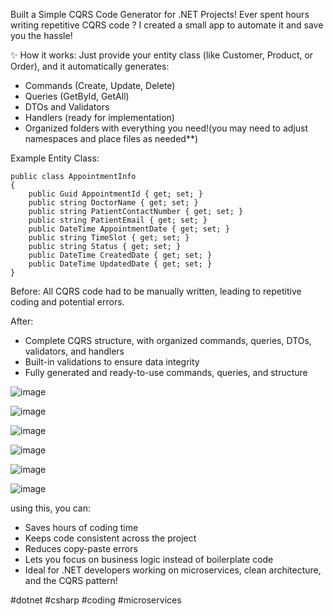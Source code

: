 Built a Simple CQRS Code Generator for .NET Projects!
Ever spent hours writing repetitive CQRS code ? I created a small app to automate it and save you the hassle!

✨ How it works: Just provide your entity class (like Customer, Product, or Order), and it automatically generates:

* Commands (Create, Update, Delete)
* Queries (GetById, GetAll)
* DTOs and Validators
* Handlers (ready for implementation)
* Organized folders with everything you need!(you may need to adjust namespaces and place files as needed**)
  
Example Entity Class:

```
public class AppointmentInfo
{
    public Guid AppointmentId { get; set; }
    public string DoctorName { get; set; }
    public string PatientContactNumber { get; set; }
    public string PatientEmail { get; set; }
    public DateTime AppointmentDate { get; set; }
    public string TimeSlot { get; set; }
    public string Status { get; set; }
    public DateTime CreatedDate { get; set; }
    public DateTime UpdatedDate { get; set; }
}
```

Before:
All CQRS code had to be manually written, leading to repetitive coding and potential errors.

After:
* Complete CQRS structure, with organized commands, queries, DTOs, validators, and handlers
* Built-in validations to ensure data integrity
* Fully generated and ready-to-use commands, queries, and structure

![image](https://github.com/user-attachments/assets/0ad422f1-4970-46f7-a4e1-05abec86cb93)

![image](https://github.com/user-attachments/assets/857a5200-ee55-4d7f-81f3-75e639e13114)

![image](https://github.com/user-attachments/assets/13992fd3-c9df-4027-a920-c2cab2e80d60)

![image](https://github.com/user-attachments/assets/fa1bb14f-9f18-4aff-a85e-4138dc69b2b1)

![image](https://github.com/user-attachments/assets/a3619fe4-ece7-4345-bbdd-d238372a06bc)

![image](https://github.com/user-attachments/assets/906ee8c3-3136-40de-9c40-7477174a6ec0)

using this, you can:

* Saves hours of coding time
* Keeps code consistent across the project
* Reduces copy-paste errors
* Lets you focus on business logic instead of boilerplate code
* Ideal for .NET developers working on microservices, clean architecture, and the CQRS pattern!

#dotnet #csharp #coding #microservices
